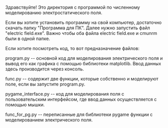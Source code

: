 Здравствуйте!
Это директория с программой по численному моделированию электростатического поля.

Если вы хотите установить программу на свой компьютер, достаточно скачать папку "Программа для ПК". 
Далее нужно запустить файл "electric field.exe". Важно чтобы оба файла electric field.exe и cmunrm были в одной папке. 

Если хотите посмотреть код, то вот предназначение файлов:

program.py -- основной код для моделирования электрического поля и вывод его как графика с помощью библиотеки matplotlib. 
Ввод данных здесь производится через консоль.  

func.py -- содержит две функции, которые собственно и моделируют поле, если вы запустите program.py.

pygame_interface.py -- код для моделирования поля с пользовательским интерфейсом, где ввод данных осуществляется с помощью мышки.

func_for_pg.py -- переписанные для библиотеки pygame функции с моделированием электрического поля.